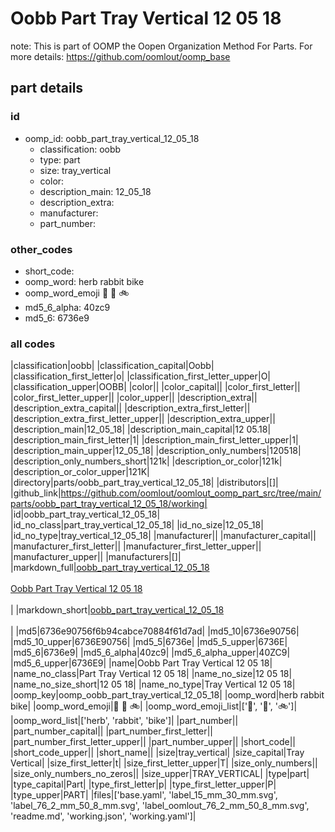 # Oobb Part Tray Vertical 12 05 18  

note: This is part of OOMP the Oopen Organization Method For Parts. For more details: https://github.com/oomlout/oomp_base

##  part details





### id
* oomp_id: oobb_part_tray_vertical_12_05_18
  * classification: oobb
  * type: part
  * size: tray_vertical
  * color: 
  * description_main: 12_05_18
  * description_extra: 
  * manufacturer: 
  * part_number: 

### other_codes
* short_code: 
* oomp_word: herb rabbit bike
* oomp_word_emoji :herb: :rabbit: :bike:
* md5_6_alpha: 40zc9
* md5_6: 6736e9

### all codes 
|classification|oobb|
|classification_capital|Oobb|
|classification_first_letter|o|
|classification_first_letter_upper|O|
|classification_upper|OOBB|
|color||
|color_capital||
|color_first_letter||
|color_first_letter_upper||
|color_upper||
|description_extra||
|description_extra_capital||
|description_extra_first_letter||
|description_extra_first_letter_upper||
|description_extra_upper||
|description_main|12_05_18|
|description_main_capital|12 05.18|
|description_main_first_letter|1|
|description_main_first_letter_upper|1|
|description_main_upper|12_05_18|
|description_only_numbers|120518|
|description_only_numbers_short|121k|
|description_or_color|121k|
|description_or_color_upper|121K|
|directory|parts/oobb_part_tray_vertical_12_05_18|
|distributors|[]|
|github_link|https://github.com/oomlout/oomlout_oomp_part_src/tree/main/parts/oobb_part_tray_vertical_12_05_18/working|
|id|oobb_part_tray_vertical_12_05_18|
|id_no_class|part_tray_vertical_12_05_18|
|id_no_size|12_05_18|
|id_no_type|tray_vertical_12_05_18|
|manufacturer||
|manufacturer_capital||
|manufacturer_first_letter||
|manufacturer_first_letter_upper||
|manufacturer_upper||
|manufacturers|[]|
|markdown_full|[oobb_part_tray_vertical_12_05_18](https://github.com/oomlout/oomlout_oomp_part_src/tree/main/parts/oobb_part_tray_vertical_12_05_18/working)<br>[](https://github.com/oomlout/oomlout_oomp_part_src/tree/main/parts/oobb_part_tray_vertical_12_05_18/working)<br>[Oobb Part Tray Vertical 12 05 18](https://github.com/oomlout/oomlout_oomp_part_src/tree/main/parts/oobb_part_tray_vertical_12_05_18/working)<br><br>|
|markdown_short|[oobb_part_tray_vertical_12_05_18](https://github.com/oomlout/oomlout_oomp_part_src/tree/main/parts/oobb_part_tray_vertical_12_05_18/working)<br><br>|
|md5|6736e90756f6b94cabce70884f61d7ad|
|md5_10|6736e90756|
|md5_10_upper|6736E90756|
|md5_5|6736e|
|md5_5_upper|6736E|
|md5_6|6736e9|
|md5_6_alpha|40zc9|
|md5_6_alpha_upper|40ZC9|
|md5_6_upper|6736E9|
|name|Oobb Part Tray Vertical 12 05 18|
|name_no_class|Part Tray Vertical 12 05 18|
|name_no_size|12 05 18|
|name_no_size_short|12 05 18|
|name_no_type|Tray Vertical 12 05 18|
|oomp_key|oomp_oobb_part_tray_vertical_12_05_18|
|oomp_word|herb rabbit bike|
|oomp_word_emoji|:herb: :rabbit: :bike:|
|oomp_word_emoji_list|[':herb:', ':rabbit:', ':bike:']|
|oomp_word_list|['herb', 'rabbit', 'bike']|
|part_number||
|part_number_capital||
|part_number_first_letter||
|part_number_first_letter_upper||
|part_number_upper||
|short_code||
|short_code_upper||
|short_name||
|size|tray_vertical|
|size_capital|Tray Vertical|
|size_first_letter|t|
|size_first_letter_upper|T|
|size_only_numbers||
|size_only_numbers_no_zeros||
|size_upper|TRAY_VERTICAL|
|type|part|
|type_capital|Part|
|type_first_letter|p|
|type_first_letter_upper|P|
|type_upper|PART|
|files|['base.yaml', 'label_15_mm_30_mm.svg', 'label_76_2_mm_50_8_mm.svg', 'label_oomlout_76_2_mm_50_8_mm.svg', 'readme.md', 'working.json', 'working.yaml']|
